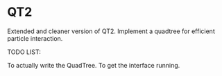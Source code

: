 # QT2
Extended and cleaner version of QT2. Implement a quadtree for efficient particle interaction.

TODO LIST:

To actually write the QuadTree.
To get the interface running.
